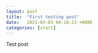 ```yaml
---
layout: post
title:  "First testing post"
date:   2021-03-03 00:18:23 +0800
categories: [start]
---
```

Test post 
